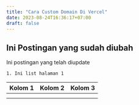 ```yaml
---
title: "Cara Custom Domain Di Vercel"
date: 2023-08-24T16:36:17+07:00
draft: false
---
```

## Ini Postingan yang sudah diubah

Ini postingan yang telah diupdate


    1. Ini list halaman 1

| Kolom 1 | Kolom 2 | Kolom 3 |
| ------- | ------- | ------- |
|         |         |         |
|         |         |         |
